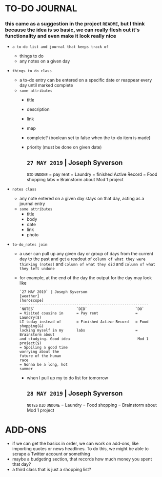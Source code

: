 # TO-DO JOURNAL
### this came as a suggestion in the project `README`, but I think because the idea is so basic, we can really flesh out it's functionality and even make it look really nice

* `a to-do list and journal that keeps track of`
  - things to do
  - any notes on a given day

* `things to do class`
  - a to-do entry can be entered on a specific date or reappear every day until marked complete
  - `some attributes`
    - title
    - description
    - link
    - map
    - complete? (boolean set to false when the to-do item is made)
    - priority (must be done on given date)


        `27 MAY 2019` | Joseph Syverson
        -----------------------------------------------------------
        `DID`                       `UNDONE`
        = pay rent                  = Laundry
        = finished Active Record    = Food shopping
        labs                        = Brainstorm about Mod 1
                                    project


* `notes class`
  - any note entered on a given day stays on that day, acting as a journal entry
  - `some attributes`
      - title
      - body
      - date
      - link
      - photo

* `to-do_notes join`
  - a user can pull up any given day or group of days from the current day to the past and get a readout of `column of what they were thinking (notes)` and `column of what they did` and `column of what they left undone`
  - for example, at the end of the day the output for the day may look like


        `27 MAY 2019` | Joseph Syverson
        [weather]
        [horoscope]
        -----------------------------------------------------------
        `NOTES`                   `DID`                      `DO`
        = Visited cousins in      = Pay rent                 = Laundry($)
        LI today instead of       = Finished Active Record   = Food shopping(&)
        locking myself in my      labs                       = Brainstorm about
        and studying. Good idea                               Mod 1 project($)
        = Spoiling a good time
        worrying about the
        future of the human
        race
        = Gonna be a long, hot
        summer


    - when I pull up my to do list for tomorrow


        `28 MAY 2019` | Joseph Syverson
        -----------------------------------------------------------
        `NOTES`                   `DID`                     `UNDONE`
                                                             = Laundry
                                                             = Food shopping
                                                             = Brainstorm about Mod
                                                              1 project


# ADD-ONS
  - if we can get the basics in order, we can work on add-ons, like importing quotes or news headlines. To do this, we might be able to scrape a Twitter account or something
  - maybe a budgeting section, that records how much money you spent that day?
  - a third class that is just a shopping list?
